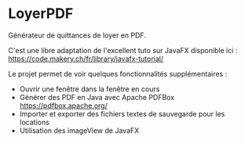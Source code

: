 # LoyerPDF
 
Générateur de quittances de loyer en PDF.

C'est une libre adaptation de l'excellent tuto sur JavaFX disponible ici : https://code.makery.ch/fr/library/javafx-tutorial/

Le projet permet de voir quelques fonctionnalités supplémentaires :
- Ouvrir une fenêtre dans la fenêtre en cours
- Générer des PDF en Java avec Apache PDFBox https://pdfbox.apache.org/
- Importer et exporter des fichiers textes de sauvegarde pour les locations
- Utilisation des imageView de JavaFX

